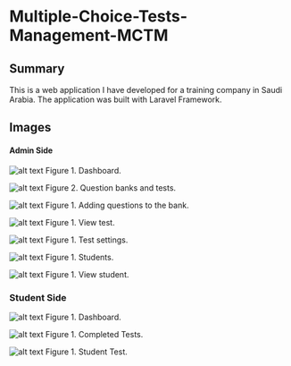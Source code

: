 # Multiple-Choice-Tests-Management-MCTM


## Summary
This is a web application I have developed for a training company in Saudi Arabia. The application was built with Laravel Framework.

## Images

#### Admin Side
![alt text](admin_dashboard.png)
Figure 1. Dashboard.

![alt text](admin_banksandtests.png)
Figure 2. Question banks and tests.

![alt text](admin_bankaddquestions.png)
Figure 1. Adding questions to the bank.

![alt text](admin_viewtest.png)
Figure 1. View test.

![alt text](admin_testsettings.png)
Figure 1. Test settings.

![alt text](admin_students.png)
Figure 1. Students.

![alt text](admin_viewstudent.png)
Figure 1. View student.

### Student Side

![alt text](student_dashboard.png)
Figure 1. Dashboard.

![alt text](student_completedtests.png)
Figure 1. Completed Tests.

![alt text](student_test.png)
Figure 1. Student Test.
